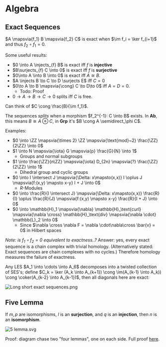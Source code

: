# Algebra

## Exact Sequences

$A \mapsvia{f_1} B \mapsvia{f_2} C$ is exact when $\im f_i = \ker f_{i+1}$ and thus $f_2 \circ f_1 = 0$.

Some useful results:

- $0 \into A \injects_{f} B$ is exact iff $f$ is **injective**
- $B\surjects_{f} C \into 0$ is exact iff $f$ is **surjective**
- $0\into A \into B \into 0$ is exact iff $A \cong B$.
- $A \injects B \to C \to D \surjects E$ iff $C = 0$
- $0\to A \to B \mapsvia{\cong} C \to D\to 0$ iff $A = D = 0$.
	- Todo: Proof
- $0\to A\to B \to C \to 0$ splits iff $C$ is free.

Can think of $C \cong \frac{B}{\im f_1}$.

The sequences *splits* when a morphism $f_2^{-1}: C \into B$ exists. In $\textbf{Ab}$, this means $B \cong A \oplus C$, in $\mathbf{Grp}$ it's $B \cong A \semidirect_\phi C$.

Examples:

- $0 \into \ZZ \mapsvia{\times 2} \ZZ \mapsvia{\text{mod}~2} \frac{\ZZ}{2\ZZ} \into 0$
- $1 \into N \mapsvia{\iota} G \mapsvia{p} \frac{G}{N} \into 1$
  - Groups and normal subgroups
- $1 \into \frac{\ZZ}{n\ZZ} \mapsvia{\iota} D_{2n} \mapsvia{?} \frac{\ZZ}{2\ZZ} \into 1$
  - Dihedral group and cyclic groups
- $0 \into I \intersect J \mapsvia{\Delta: x\mapsto(x,x)} I \oplus J \mapsvia{f:(x,y) \mapsto x-y} I + J \into 0$
  - $R$-Modules
- $0 \into \frac{R}{I \intersect J} \mapsvia{\Delta: x\mapsto(x,x)} \frac{R}{I} \oplus \frac{R}{J} \mapsvia{f:(x,y) \mapsto x-y} \frac{R}{I + J} \into 0$
- $0 \into \mathbb{H}_1 \mapsvia{\nabla} \mathbb{H}_\text{curl} \mapsvia{\nabla \cross} \mathbb{H}_\text{div} \mapsvia{\nabla \cdot} \mathbb{L}_2 \into 0$
  - Since $\nabla \cross \nabla F = \nabla \cdot\nabla\cross \bar{v} = 0$ in Hilbert spaces

*Note: is $f_1\circ f_2 = 0$ equivalent to exactness..?* Answer: yes, every exact sequence is a chain complex with trivial homology. (Alternatively stated: Exact sequences are chain complexes with no cycles.) Therefore homology measures the failure of exactness.

Any LES $A_1 \into \cdots \into A_6$ decomposes into a twisted collection of SES's; define $C_k = \ker (A_k \into A_{k+1}) \cong \im(A_{k-1} \into A_k)) \cong \coker(A_{k-2} \into A_{k-1})$, then all diagonals here are exact:

![Long short exact sequences.png](https://upload.wikimedia.org/wikipedia/commons/b/b9/Long_short_exact_sequences.png)


## Five Lemma

If $m, p$ are isomorphisms, $l$ is an **surjection**, and $q$ is an **injection**, then $n$ is an **isomorphism**.

![5 lemma.svg](https://upload.wikimedia.org/wikipedia/commons/thumb/f/f8/5_lemma.svg/388px-5_lemma.svg.png)

Proof: diagram chase two "four lemmas", one on each side. Full proof [here](https://en.wikipedia.org/wiki/Five_lemma).
